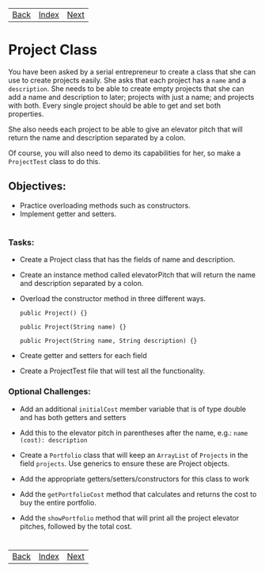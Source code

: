 <table width="100%">
    <tr>
        <td><a href="./005_this.md">Back</a></td>
        <td><a href="../Index.md">Index</a></td>
        <td><a href="./007_Singly_Linked_List.md">Next</a></td>
    </tr>
</table>

#

# Project Class
You have been asked by a serial entrepreneur to create a class that she can use to create projects easily. She asks that each project has a `name` and a `description`. She needs to be able to create empty projects that she can add a name and description to later; projects with just a name; and projects with both. Every single project should be able to get and set both properties.

She also needs each project to be able to give an elevator pitch that will return the name and description separated by a colon.

Of course, you will also need to demo its capabilities for her, so make a `ProjectTest` class to do this.

## __Objectives:__
*   Practice overloading methods such as constructors.
*   Implement getter and setters.

#
### __Tasks:__
* Create a Project class that has the fields of name and description.
* Create an instance method called elevatorPitch that will return the name and description separated by a colon.
* Overload the constructor method in three different ways.

    `public Project() {}`

    `public Project(String name) {}`

    `public Project(String name, String description) {}`

*   Create getter and setters for each field

*   Create a ProjectTest file that will test all the functionality.

### __Optional Challenges:__
*   Add an additional `initialCost` member variable that is of type double and has both getters and setters

*   Add this to the elevator pitch in parentheses after the name, e.g.: `name (cost): description`

*   Create a `Portfolio` class that will keep an `ArrayList` of `Projects` in the field `projects`. Use generics to ensure these are Project objects.
*   Add the appropriate getters/setters/constructors for this class to work

*   Add the `getPortfolioCost` method that calculates and returns the cost to buy the entire portfolio.

*   Add the `showPortfolio` method that will print all the project elevator pitches, followed by the total cost.

#

[]()
<table width="100%">
    <tr>
        <td><a href="./005_this.md">Back</a></td>
        <td><a href="../Index.md">Index</a></td>
        <td><a href="./007_Singly_Linked_List.md">Next</a></td>
    </tr>
</table>
